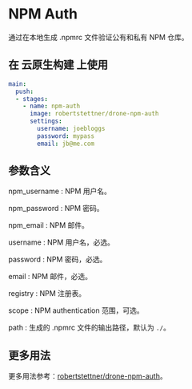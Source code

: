# NPM Auth

通过在本地生成 .npmrc 文件验证公有和私有 NPM 仓库。

## 在 云原生构建 上使用

```yml
main:
  push:
  - stages:
    - name: npm-auth
      image: robertstettner/drone-npm-auth
      settings:
        username: joebloggs
        password: mypass
        email: jb@me.com
```

## 参数含义

npm_username
: NPM 用户名。

npm_password
: NPM 密码。

npm_email
: NPM 邮件。

username
: NPM 用户名，必选。

password
: NPM 密码，必选。

email
: NPM 邮件，必选。

registry
: NPM 注册表。

scope
:  NPM authentication 范围，可选。

path
: 生成的 .npmrc 文件的输出路径，默认为 `./`。

## 更多用法

更多用法参考：[robertstettner/drone-npm-auth](https://github.com/robertstettner/drone-npm-auth)。
